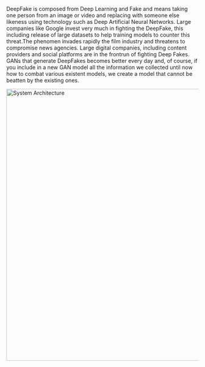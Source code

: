 DeepFake is composed from Deep Learning and Fake and means taking one person from an image or video and replacing with someone else likeness using technology such as Deep Artificial Neural Networks.
Large companies like Google invest very much in fighting the DeepFake, this including release of large datasets to help training models to counter this threat.The phenomen invades rapidly the film
industry and threatens to compromise news agencies. Large digital companies, including content providers and social platforms are in the frontrun of fighting Deep Fakes. GANs that generate DeepFakes
becomes better every day and, of course, if you include in a new GAN model all the information we collected until now how to combat various existent models,
we create a model that cannot be beatten by the existing ones.

<img width="901" height="711" alt="System Architecture" src="https://github.com/user-attachments/assets/68e4f727-166a-41a6-a739-e2c11cd82feb" />
